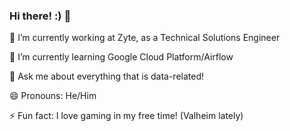 ### Hi there! :) 👋

🔭 I’m currently working at Zyte, as a Technical Solutions Engineer

🌱 I’m currently learning Google Cloud Platform/Airflow

💬 Ask me about everything that is data-related!

😄 Pronouns: He/Him

⚡ Fun fact: I love gaming in my free time! (Valheim lately)

<!--
**edneibach/edneibach** is a ✨ _special_ ✨ repository because its `README.md` (this file) appears on your GitHub profile.

Here are some ideas to get you started:

- 👯 I’m looking to collaborate on ...
- 🤔 I’m looking for help with ...
- 📫 How to reach me: ...
-->
